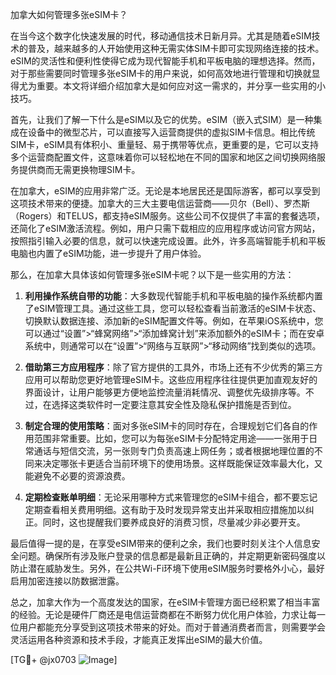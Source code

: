 加拿大如何管理多张eSIM卡？

在当今这个数字化快速发展的时代，移动通信技术日新月异。尤其是随着eSIM技术的普及，越来越多的人开始使用这种无需实体SIM卡即可实现网络连接的技术。eSIM的灵活性和便利性使得它成为现代智能手机和平板电脑的理想选择。然而，对于那些需要同时管理多张eSIM卡的用户来说，如何高效地进行管理和切换就显得尤为重要。本文将详细介绍加拿大是如何应对这一需求的，并分享一些实用的小技巧。

首先，让我们了解一下什么是eSIM以及它的优势。eSIM（嵌入式SIM）是一种集成在设备中的微型芯片，可以直接写入运营商提供的虚拟SIM卡信息。相比传统SIM卡，eSIM具有体积小、重量轻、易于携带等优点，更重要的是，它可以支持多个运营商配置文件，这意味着你可以轻松地在不同的国家和地区之间切换网络服务提供商而无需更换物理SIM卡。

在加拿大，eSIM的应用非常广泛。无论是本地居民还是国际游客，都可以享受到这项技术带来的便捷。加拿大的三大主要电信运营商——贝尔（Bell）、罗杰斯（Rogers）和TELUS，都支持eSIM服务。这些公司不仅提供了丰富的套餐选项，还简化了eSIM激活流程。例如，用户只需下载相应的应用程序或访问官方网站，按照指引输入必要的信息，就可以快速完成设置。此外，许多高端智能手机和平板电脑也内置了eSIM功能，进一步提升了用户体验。

那么，在加拿大具体该如何管理多张eSIM卡呢？以下是一些实用的方法：

1. **利用操作系统自带的功能**：大多数现代智能手机和平板电脑的操作系统都内置了eSIM管理工具。通过这些工具，您可以轻松查看当前激活的eSIM卡状态、切换默认数据连接、添加新的eSIM配置文件等。例如，在苹果iOS系统中，您可以通过“设置”>“蜂窝网络”>“添加蜂窝计划”来添加额外的eSIM卡；而在安卓系统中，则通常可以在“设置”>“网络与互联网”>“移动网络”找到类似的选项。

2. **借助第三方应用程序**：除了官方提供的工具外，市场上还有不少优秀的第三方应用可以帮助您更好地管理eSIM卡。这些应用程序往往提供更加直观友好的界面设计，让用户能够更方便地监控流量消耗情况、调整优先级排序等。不过，在选择这类软件时一定要注意其安全性及隐私保护措施是否到位。

3. **制定合理的使用策略**：面对多张eSIM卡的同时存在，合理规划它们各自的作用范围非常重要。比如，您可以为每张eSIM卡分配特定用途——一张用于日常通话与短信交流，另一张则专门负责高速上网任务；或者根据地理位置的不同来决定哪张卡更适合当前环境下的使用场景。这样既能保证效率最大化，又能避免不必要的资源浪费。

4. **定期检查账单明细**：无论采用哪种方式来管理您的eSIM卡组合，都不要忘记定期查看相关费用明细。这有助于及时发现异常支出并采取相应措施加以纠正。同时，这也提醒我们要养成良好的消费习惯，尽量减少非必要开支。

最后值得一提的是，在享受eSIM带来的便利之余，我们也要时刻关注个人信息安全问题。确保所有涉及账户登录的信息都是最新且正确的，并定期更新密码强度以防止潜在威胁发生。另外，在公共Wi-Fi环境下使用eSIM服务时要格外小心，最好启用加密连接以防数据泄露。

总之，加拿大作为一个高度发达的国家，在eSIM卡管理方面已经积累了相当丰富的经验。无论是硬件厂商还是电信运营商都在不断努力优化用户体验，力求让每一位用户都能充分享受到这项技术带来的好处。而对于普通消费者而言，则需要学会灵活运用各种资源和技术手段，才能真正发挥出eSIM的最大价值。

[TG💪+ @jx0703 ![Image](https://github.com/user-attachments/assets/dbca1d08-cadb-493c-b0ec-ad6f7a83f270)]